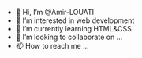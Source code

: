 - 👋 Hi, I’m @Amir-LOUATI
- 👀 I’m interested in web development
- 🌱 I’m currently learning HTML&CSS
- 💞️ I’m looking to collaborate on ...
- 📫 How to reach me ...

<!---
Amir-LOUATII/Amir-LOUATII is a ✨ special ✨ repository because its `README.md` (this file) appears on your GitHub profile.
You can click the Preview link to take a look at your changes.
--->
